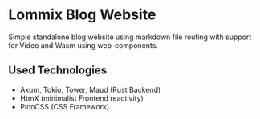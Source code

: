# Lommix Blog Website

Simple standalone blog website using markdown file routing with support for Video and Wasm using web-components.

## Used Technologies

-   Axum, Tokio, Tower, Maud (Rust Backend)
-   HtmX (minimalist Frontend reactivity)
-   PicoCSS (CSS Framework)
